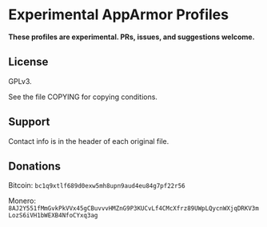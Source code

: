 # Experimental AppArmor Profiles

**These profiles are experimental. PRs, issues, and suggestions welcome.**

## License

GPLv3.

See the file COPYING for copying conditions.

## Support

Contact info is in the header of each original file.

## Donations

Bitcoin: `bc1q9xtlf689d0exw5mh8upn9aud4eu84g7pf22r56`

Monero: `8AJ2Y551fMmGvkPkVVx45gCBuvvvHMZnG9P3KUCvLf4CMcXfrz89UWpLQycnWXjqDRKV3mLozS6iVH1bWEXB4NfoCYxq3ag`
